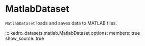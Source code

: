 # MatlabDataset

`MatlabDataset` loads and saves data to MATLAB files.

::: kedro_datasets.matlab.MatlabDataset
    options:
        members: true
        show_source: true
